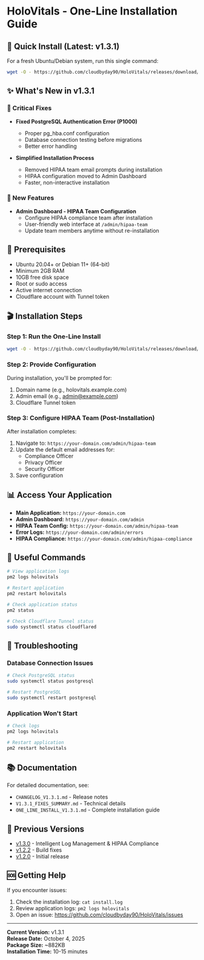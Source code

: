 # HoloVitals - One-Line Installation Guide

## 🚀 Quick Install (Latest: v1.3.1)

For a fresh Ubuntu/Debian system, run this single command:

```bash
wget -O - https://github.com/cloudbyday90/HoloVitals/releases/download/v1.3.1/holovitals-v1.3.1.tar.gz | tar xz && cd holovitals-v1.3.1-* && chmod +x scripts/install-v1.3.1.sh && ./scripts/install-v1.3.1.sh 2>&1 | tee install.log
```

## ✨ What's New in v1.3.1

### 🔧 Critical Fixes
- **Fixed PostgreSQL Authentication Error (P1000)**
  - Proper pg_hba.conf configuration
  - Database connection testing before migrations
  - Better error handling

- **Simplified Installation Process**
  - Removed HIPAA team email prompts during installation
  - HIPAA configuration moved to Admin Dashboard
  - Faster, non-interactive installation

### 🎯 New Features
- **Admin Dashboard - HIPAA Team Configuration**
  - Configure HIPAA compliance team after installation
  - User-friendly web interface at `/admin/hipaa-team`
  - Update team members anytime without re-installation

## 📝 Prerequisites

- Ubuntu 20.04+ or Debian 11+ (64-bit)
- Minimum 2GB RAM
- 10GB free disk space
- Root or sudo access
- Active internet connection
- Cloudflare account with Tunnel token

## 🎬 Installation Steps

### Step 1: Run the One-Line Install

```bash
wget -O - https://github.com/cloudbyday90/HoloVitals/releases/download/v1.3.1/holovitals-v1.3.1.tar.gz | tar xz && cd holovitals-v1.3.1-* && chmod +x scripts/install-v1.3.1.sh && ./scripts/install-v1.3.1.sh 2>&1 | tee install.log
```

### Step 2: Provide Configuration

During installation, you'll be prompted for:
1. Domain name (e.g., holovitals.example.com)
2. Admin email (e.g., admin@example.com)
3. Cloudflare Tunnel token

### Step 3: Configure HIPAA Team (Post-Installation)

After installation completes:
1. Navigate to: `https://your-domain.com/admin/hipaa-team`
2. Update the default email addresses for:
   - Compliance Officer
   - Privacy Officer
   - Security Officer
3. Save configuration

## 📊 Access Your Application

- **Main Application:** `https://your-domain.com`
- **Admin Dashboard:** `https://your-domain.com/admin`
- **HIPAA Team Config:** `https://your-domain.com/admin/hipaa-team`
- **Error Logs:** `https://your-domain.com/admin/errors`
- **HIPAA Compliance:** `https://your-domain.com/admin/hipaa-compliance`

## 🔧 Useful Commands

```bash
# View application logs
pm2 logs holovitals

# Restart application
pm2 restart holovitals

# Check application status
pm2 status

# Check Cloudflare Tunnel status
sudo systemctl status cloudflared
```

## 🐛 Troubleshooting

### Database Connection Issues
```bash
# Check PostgreSQL status
sudo systemctl status postgresql

# Restart PostgreSQL
sudo systemctl restart postgresql
```

### Application Won't Start
```bash
# Check logs
pm2 logs holovitals

# Restart application
pm2 restart holovitals
```

## 📚 Documentation

For detailed documentation, see:
- `CHANGELOG_V1.3.1.md` - Release notes
- `V1.3.1_FIXES_SUMMARY.md` - Technical details
- `ONE_LINE_INSTALL_V1.3.1.md` - Complete installation guide

## 🔄 Previous Versions

- [v1.3.0](https://github.com/cloudbyday90/HoloVitals/releases/tag/v1.3.0) - Intelligent Log Management & HIPAA Compliance
- [v1.2.2](https://github.com/cloudbyday90/HoloVitals/releases/tag/v1.2.2) - Build fixes
- [v1.2.0](https://github.com/cloudbyday90/HoloVitals/releases/tag/v1.2.0) - Initial release

## 🆘 Getting Help

If you encounter issues:
1. Check the installation log: `cat install.log`
2. Review application logs: `pm2 logs holovitals`
3. Open an issue: https://github.com/cloudbyday90/HoloVitals/issues

---

**Current Version:** v1.3.1  
**Release Date:** October 4, 2025  
**Package Size:** ~882KB  
**Installation Time:** 10-15 minutes